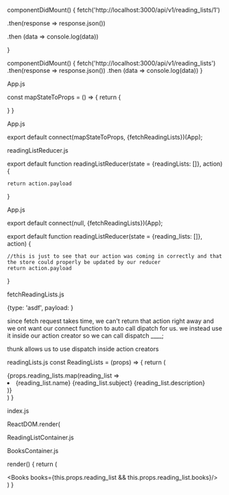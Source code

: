 componentDidMount() {
  fetch('http://localhost:3000/api/v1/reading_lists/1') 
  <!-- //async get request (default fetch request is get) - won't do anything with data till we get response back -->
  .then(response => response.json()) 
  <!-- //turn response into json -->
  .then (data => console.log(data)) 
  <!-- //the response that we get turned into json becomes data here (could still call it response)
 //the return value of previous then comes in as argument in next one (i.e. response.json becomes data in second .then) -->
}

componentDidMount() {
  fetch('http://localhost:3000/api/v1/reading_lists') 
  .then(response => response.json()) 
  .then (data => console.log(data)) 
}



<!-- first checks serializers before models. serializer knows when you render json to first check serializer to send to frontend? -->


<!-- container components are still components, usually class componnets and usually render other components and contain other components
containers are kind of a parent to the other components  -->


App.js
<!-- //mapStateToProps gives us access to see what is already in our store
//and we have to pass it below to connect because connect is out way of connecting redux store to this specifc component 
//gives us access to this.props.readingLists -->
 const mapStateToProps = () => {
   return {

   }
 }

App.js
<!-- //fetchReadingLists is action creator that gives us ability to update our store directly from this component 
//gives us access to this.props.fetchReadingLists() -->
export default connect(mapStateToProps, {fetchReadingLists})(App);



readingListReducer.js
<!-- //responsible for updating the parts of our store that has to do with reading lists
//a reducer is takes in State and action object
//action gets sent to reducer from the actions folder -->
export default function readingListReducer(state = {readingLists: []}, action) {   
<!-- this is just to see that our action was coming in correctly and that the store could properly be updated by our reducer -->
    return action.payload
}

App.js
<!-- connect runs store.dispatch({type, payload}) for us so we don't hard code it? -->
export default connect(null, {fetchReadingLists})(App);


export default function readingListReducer(state = {reading_lists: []}, action) {
    
    //this is just to see that our action was coming in correctly and that the store could properly be updated by our reducer
    return action.payload


}

fetchReadingLists.js
<!-- action creators typically before you incorporate a fetch request or any type of async reqiuest return regular JS objects that have a type and payload -->
{type: 'asdf', payload: }
<!-- then once an action creator retusn something like this our the connect function in  ReadingListsContainer pispatched whatever that action is to our reducer for us -->
since fetch request takes time, we can't return that action right away and we ont want our connect function to auto call dipatch for us. we instead use it inside our action creator so we can call dispatch ____;

thunk allows us to use dispatch inside action creators



readingLists.js
const ReadingLists = (props) => {
    return (
        <div>
            <!-- need props first because thats the info being passed from RL container to component of RLs -->
            {props.reading_lists.map(reading_list => <li>{reading_list.name} {reading_list.subject} {reading_list.description}</li>)}
        </div>
    )
}


index.js
<!-- //below we wrap App with Provider so that the store is global to any component we create?
//any child of our App component will have access to the store that we have to pass into provider
//router gives app and andy child of app access to ruote and setting up links -->
ReactDOM.render(
<Provider store={store}>
  <Router>
    <App />
  </Router>
</Provider>

ReadingListContainer.js
<!-- Switch in will choose first route that matches that path; 
the order of the routes matters-->


BooksContainer.js
<!-- if this.props.reading_list exists, then render this.props.reading_list.books. otherwise this.props.reading_list comes up as undefined the first time it's rednered and you can't call .books on undefined -->
 render() {
        return (
            <div>
                <BookInput/>
                <Books books={this.props.reading_list && this.props.reading_list.books}/>
            </div>
        )
    }